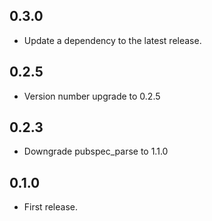 ## 0.3.0

* Update a dependency to the latest release.

## 0.2.5

* Version number upgrade to 0.2.5

## 0.2.3

* Downgrade pubspec_parse to 1.1.0

## 0.1.0

* First release.
